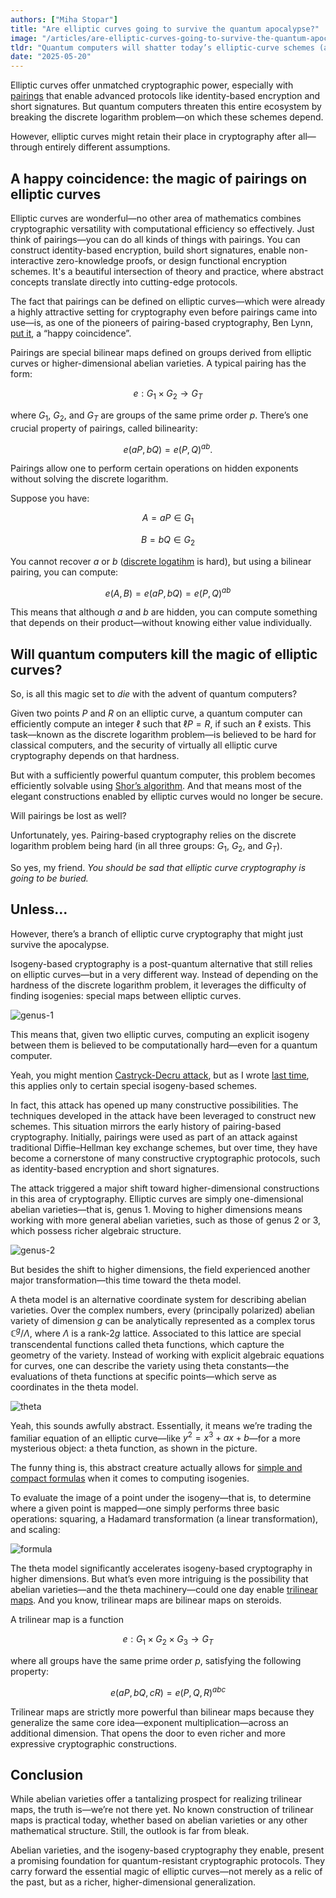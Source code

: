 ```yaml
---
authors: ["Miha Stopar"]
title: "Are elliptic curves going to survive the quantum apocalypse?"
image: "/articles/are-elliptic-curves-going-to-survive-the-quantum-apocalypse/cover.webp"
tldr: "Quantum computers will shatter today’s elliptic-curve schemes (and the pairing magic built on them), but curves aren’t dead: isogeny-based constructions could keep elliptic-style crypto alive and even pave the way for stronger multilinear tools in a post-quantum world."
date: "2025-05-20"
---
```


Elliptic curves offer unmatched cryptographic power, especially with [pairings](https://en.wikipedia.org/wiki/Pairing-based_cryptography) that enable advanced protocols like identity-based encryption and short signatures. But quantum computers threaten this entire ecosystem by breaking the discrete logarithm problem—on which these schemes depend.

However, elliptic curves might retain their place in cryptography after all—through entirely different assumptions.

## A happy coincidence: the magic of pairings on elliptic curves

Elliptic curves are wonderful—no other area of mathematics combines cryptographic versatility with computational efficiency so effectively. Just think of pairings—you can do all kinds of things with pairings. You can construct identity-based encryption, build short signatures, enable non-interactive zero-knowledge proofs, or design functional encryption schemes. It's a beautiful intersection of theory and practice, where abstract concepts translate directly into cutting-edge protocols.

The fact that pairings can be defined on elliptic curves—which were already a highly attractive setting for cryptography even before pairings came into use—is, as one of the pioneers of pairing-based cryptography, Ben Lynn, [put it](https://static1.squarespace.com/static/5fdbb09f31d71c1227082339/t/5ff394720493bd28278889c6/1609798774687/PairingsForBeginners.pdf), a “happy coincidence”.

Pairings are special bilinear maps defined on groups derived from elliptic curves or higher-dimensional abelian varieties. A typical pairing has the form:

$$
e: G_1 \times G_2 \to G_T
$$

where $G_1$, $G_2$, and $G_T$ are groups of the same prime order $p$. There’s one crucial property of pairings, called bilinearity:

$$
e(aP, bQ) = e(P, Q)^{ab}.
$$

Pairings allow one to perform certain operations on hidden exponents without solving the discrete logarithm.

Suppose you have:

$$
A = aP \in G_1
$$

$$
B = bQ \in G_2
$$

You cannot recover $a$ or $b$ ([discrete logatihm](https://en.wikipedia.org/wiki/Discrete_logarithm) is hard), but using a bilinear pairing, you can compute:

$$
e(A, B) = e(aP, bQ) = e(P, Q)^{ab}
$$

This means that although $a$ and $b$ are hidden, you can compute something that depends on their product—without knowing either value individually.

## Will quantum computers kill the magic of elliptic curves?

So, is all this magic set to _die_ with the advent of quantum computers?

Given two points $P$ and $R$ on an elliptic curve, a quantum computer can efficiently compute an integer $\ell$ such that $\ell P = R$, if such an $\ell$ exists. This task—known as the discrete logarithm problem—is believed to be hard for classical computers, and the security of virtually all elliptic curve cryptography depends on that hardness.

But with a sufficiently powerful quantum computer, this problem becomes efficiently solvable using [Shor’s algorithm](https://en.wikipedia.org/wiki/Shor%27s_algorithm). And that means most of the elegant constructions enabled by elliptic curves would no longer be secure.

Will pairings be lost as well?

Unfortunately, yes. Pairing-based cryptography relies on the discrete logarithm problem being hard (in all three groups: $G_1$, $G_2$, and $G_T$).

So yes, my friend. _You should be sad that elliptic curve cryptography is going to be buried._

## Unless...

However, there’s a branch of elliptic curve cryptography that might just survive the apocalypse.

Isogeny-based cryptography is a post-quantum alternative that still relies on elliptic curves—but in a very different way. Instead of depending on the hardness of the discrete logarithm problem, it leverages the difficulty of finding isogenies: special maps between elliptic curves.

![genus-1](https://hackmd.io/_uploads/S1Chdpybee.png)

This means that, given two elliptic curves, computing an explicit isogeny between them is believed to be computationally hard—even for a quantum computer.

Yeah, you might mention [Castryck-Decru attack](https://eprint.iacr.org/2022/975), but as I wrote [last time](https://pse.dev/en/blog/code-optimizations-in-the-landscape-of-post-quantum-cryptography), this applies only to certain special isogeny-based schemes.

In fact, this attack has opened up many constructive possibilities. The techniques developed in the attack have been leveraged to construct new schemes. This situation mirrors the early history of pairing-based cryptography. Initially, pairings were used as part of an attack against traditional Diffie–Hellman key exchange schemes, but over time, they have become a cornerstone of many constructive cryptographic protocols, such as identity-based encryption and short signatures.

The attack triggered a major shift toward higher-dimensional constructions in this area of cryptography. Elliptic curves are simply one-dimensional abelian varieties—that is, genus 1. Moving to higher dimensions means working with more general abelian varieties, such as those of genus 2 or 3, which possess richer algebraic structure.

![genus-2](https://hackmd.io/_uploads/rJPP_TJ-eg.png)

But besides the shift to higher dimensions, the field experienced another major transformation—this time toward the theta model.

A theta model is an alternative coordinate system for describing abelian varieties. Over the complex numbers, every (principally polarized) abelian variety of dimension $g$ can be analytically represented as a complex torus $\mathbb{C}^g / \Lambda$, where $\Lambda$ is a rank-$2g$ lattice. Associated to this lattice are special transcendental functions called theta functions, which capture the geometry of the variety. Instead of working with explicit algebraic equations for curves, one can describe the variety using theta constants—the evaluations of theta functions at specific points—which serve as coordinates in the theta model.

![theta](https://hackmd.io/_uploads/BkjRopJ-le.png)

Yeah, this sounds awfully abstract. Essentially, it means we’re trading the familiar equation of an elliptic curve—like $y^2 = x^3 + ax + b$—for a more mysterious object: a theta function, as shown in the picture.

The funny thing is, this abstract creature actually allows for [simple and compact formulas](https://eprint.iacr.org/2023/1747.pdf) when it comes to computing isogenies.

To evaluate the image of a point under the isogeny—that is, to determine where a given point is mapped—one simply performs three basic operations: squaring, a Hadamard transformation (a linear transformation), and scaling:

![formula](https://hackmd.io/_uploads/ByroJC1-gx.png)

The theta model significantly accelerates isogeny-based cryptography in higher dimensions. But what’s even more intriguing is the possibility that abelian varieties—and the theta machinery—could one day enable [trilinear maps](https://hal.science/tel-03498268/document). And you know, trilinear maps are bilinear maps on steroids.

A trilinear map is a function

$$
e : G_1 \times G_2 \times G_3 \to G_T
$$

where all groups have the same prime order $p$, satisfying the following property:

$$
e(aP, bQ, cR) = e(P, Q, R)^{abc}
$$

Trilinear maps are strictly more powerful than bilinear maps because they generalize the same core idea—exponent multiplication—across an additional dimension. That opens the door to even richer and more expressive cryptographic constructions.

## Conclusion

While abelian varieties offer a tantalizing prospect for realizing trilinear maps, the truth is—we’re not there yet. No known construction of trilinear maps is practical today, whether based on abelian varieties or any other mathematical structure. Still, the outlook is far from bleak.

Abelian varieties, and the isogeny-based cryptography they enable, present a promising foundation for quantum-resistant cryptographic protocols. They carry forward the essential magic of elliptic curves—not merely as a relic of the past, but as a richer, higher-dimensional generalization.
